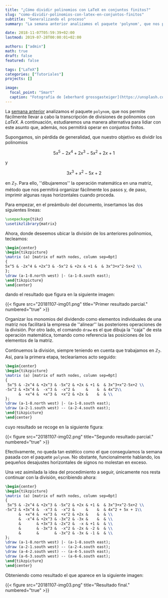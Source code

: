 ```yaml
---
title: "¿Cómo dividir polinomios con LaTeX en conjuntos finitos?"
slug: "como-dividir-polinomios-con-latex-en-conjuntos-finitos"
subtitle: "Generalizando el proceso"
summary: "La semana anterior analizamos el paquete 'polynom', que nos permite fácilmente llevar a cabo la transcripción de divisiones de polinomios con LaTeX. A continuación, estudiaremos una manera alternativa para lidiar con este asunto que, además, nos permitirá operar en conjuntos finitos."

date: 2018-11-07T05:59:39+02:00
lastmod: 2019-07-28T00:00:01+02:00

authors: ["admin"]
math: true
draft: false
featured: false

tags: ["LaTeX"]
categories: ["Tutoriales"]
projects: []

image:
  focal_point: "Smart"
  caption: "Fotografía de [eberhard grossgasteiger](https://unsplash.com/@eberhardgross), disponible en [Unsplash](https://unsplash.com)."
---
```


La [semana anterior](/2018/10/31/como-dividir-polinomios-con-latex/) analizamos el paquete `polynom`, que nos permite fácilmente llevar a cabo la transcripción de divisiones de polinomios con *LaTeX*. A continuación, estudiaremos una manera alternativa para lidiar con este asunto que, además, nos permitirá operar en conjuntos finitos.

Supongamos, sin pérdida de generalidad, que nuestro objetivo es dividir los polinomios 

$$
5x^5 - 2x^4 + 2x^3 - 5x^2 + 2x + 1
$$ 

y 

$$
3x^3 + x^2 - 5x + 2
$$ 

en $\mathbb{Z}_7$. Para ello, ''dibujaremos'' la operación matemática en una matriz, método que nos permitirá organizar fácilmente los pasos y, de paso, imprimir algunas rayas horizontales cuando proceda.

Para empezar, en el preámbulo del documento, insertamos las dos siguientes líneas:

```tex
\usepackage{tikz}
\usetikzlibrary{matrix}
```

Ahora, donde deseemos ubicar la división de los anteriores polinomios, tecleamos:

```tex
\begin{center}
\begin{tikzpicture}
\matrix (a) [matrix of math nodes, column sep=0pt]
{
5x^5 & -2x^4 & +2x^3 & -5x^2 & +2x & +1 &  & 3x^3+x^2-5x+2 \\
};
\draw (a-1-8.north west) |- (a-1-8.south east);
\end{tikzpicture}
\end{center}
```

dando el resultado que figura en la siguiente imagen:

{{< figure src="20181107-img01.png" title="Primer resultado parcial." numbered="true" >}}

Organizar los monomios del dividendo como elementos individuales de una matriz nos facilitará la empresa de ''alinear'' las posteriores operaciones de la división. Por otro lado, el comando `draw` es el que dibuja la ''caja'' de esta operación matemática, tomando como referencia las posiciones de los elementos de la matriz.

Continuemos la división, siempre teniendo en cuenta que trabajamos en $\mathbb{Z}_7$. Así, para la primera etapa, teclearíamos acto seguido:

```tex
\begin{center}
\begin{tikzpicture}
\matrix (a) [matrix of math nodes, column sep=0pt]
{
 5x^5 & -2x^4 & +2x^3 & -5x^2 & +2x & +1 &  & 3x^3+x^2-5x+2 \\
-5x^2 & +3x^4 &  -x^3 &  -x^2 &     &    &  & 4x^2\\
      &  +x^4 &  +x^3 &  +x^2 & +2x &    &  & \\
};
\draw (a-1-8.north west) |- (a-1-8.south east);
\draw (a-2-1.south west) -- (a-2-4.south east);
\end{tikzpicture}
\end{center}
```

cuyo resultado se recoge en la siguiente figura:

{{< figure src="20181107-img02.png" title="Segundo resultado parcial." numbered="true" >}}

Efectivamente, no queda tan estético como el que conseguíamos la semana pasada con el paquete `polynom`. No obstante, funcionalmente hablando, los pequeños desajustes horizontales de signos no molestan en exceso.

Una vez asimilada la idea del procedimiento a seguir, únicamente nos resta continuar con la división, escribiendo ahora:

```tex
\begin{center}
\begin{tikzpicture}
\matrix (a) [matrix of math nodes, column sep=0pt]
{
 5x^5 & -2x^4 & +2x^3 & -5x^2 & +2x & +1 &  & 3x^3+x^2-5x+2 \\
-5x^2 & +3x^4 &  -x^3 &  -x^2 &     &    &  & 4x^2 + 5x + 1\\
      &  +x^4 &  +x^3 &  +x^2 & +2x &    &  & \\
      &  -x^4 & +2x^3 & -3x^2 & -3x &    &  & \\
      &       & +3x^3 & -2x^2 &  -x & +1 &  & \\
      &       & -3x^3 &  -x^2 & -2x & -2 &  & \\
      &       &       & -3x^2 & -3x & -1 &  & \\
};
\draw (a-1-8.north west) |- (a-1-8.south east);
\draw (a-2-1.south west) -- (a-2-4.south east);
\draw (a-4-2.south west) -- (a-4-5.south east);
\draw (a-6-3.south west) -- (a-6-6.south east);
\end{tikzpicture}
\end{center}
```

Obteniendo como resultado el que aparece en la siguiente imagen:

{{< figure src="20181107-img03.png" title="Resultado final." numbered="true" >}}
